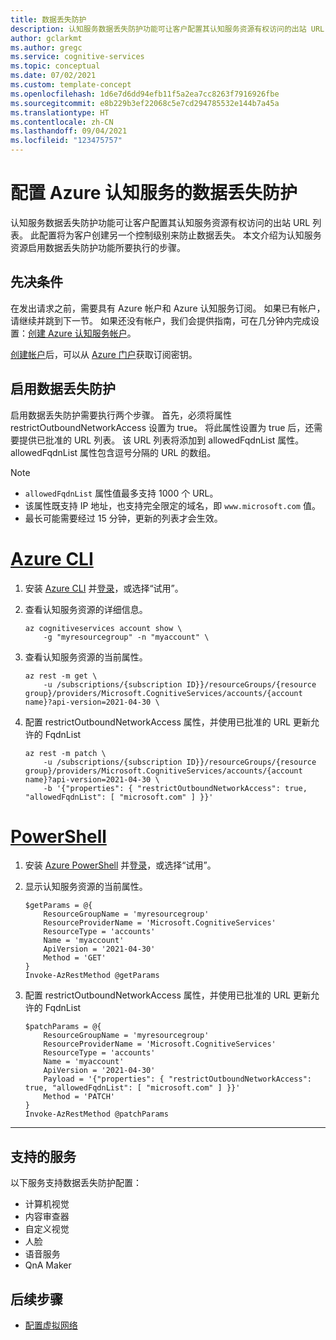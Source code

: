 ```yaml
---
title: 数据丢失防护
description: 认知服务数据丢失防护功能可让客户配置其认知服务资源有权访问的出站 URL 列表。 此配置将为客户创建另一个控制级别来防止数据丢失。
author: gclarkmt
ms.author: gregc
ms.service: cognitive-services
ms.topic: conceptual
ms.date: 07/02/2021
ms.custom: template-concept
ms.openlocfilehash: 1d6e7d6dd94efb11f5a2ea7cc8263f7916926fbe
ms.sourcegitcommit: e8b229b3ef22068c5e7cd294785532e144b7a45a
ms.translationtype: HT
ms.contentlocale: zh-CN
ms.lasthandoff: 09/04/2021
ms.locfileid: "123475757"
---
```

# <a name="configure-data-loss-prevention-for-azure-cognitive-services"></a>配置 Azure 认知服务的数据丢失防护

认知服务数据丢失防护功能可让客户配置其认知服务资源有权访问的出站 URL 列表。 此配置将为客户创建另一个控制级别来防止数据丢失。 本文介绍为认知服务资源启用数据丢失防护功能所要执行的步骤。

## <a name="prerequisites"></a>先决条件

在发出请求之前，需要具有 Azure 帐户和 Azure 认知服务订阅。 如果已有帐户，请继续并跳到下一节。 如果还没有帐户，我们会提供指南，可在几分钟内完成设置：[创建 Azure 认知服务帐户](cognitive-services-apis-create-account.md)。

[创建帐户](https://azure.microsoft.com/free/cognitive-services/)后，可以从 [Azure 门户](cognitive-services-apis-create-account.md#get-the-keys-for-your-resource)获取订阅密钥。

## <a name="enabling-data-loss-prevention"></a>启用数据丢失防护

启用数据丢失防护需要执行两个步骤。 首先，必须将属性 restrictOutboundNetworkAccess 设置为 true。 将此属性设置为 true 后，还需要提供已批准的 URL 列表。 该 URL 列表将添加到 allowedFqdnList 属性。 allowedFqdnList 属性包含逗号分隔的 URL 的数组。

>[!NOTE]
>
> * `allowedFqdnList` 属性值最多支持 1000 个 URL。
> * 该属性既支持 IP 地址，也支持完全限定的域名，即 `www.microsoft.com` 值。
> * 最长可能需要经过 15 分钟，更新的列表才会生效。 

# <a name="azure-cli"></a>[Azure CLI](#tab/azure-cli)

1. 安装 [Azure CLI](/cli/azure/install-azure-cli) 并[登录](/cli/azure/authenticate-azure-cli)，或选择“试用”。

1. 查看认知服务资源的详细信息。

    ```azurecli-interactive
    az cognitiveservices account show \
        -g "myresourcegroup" -n "myaccount" \
    ```

1. 查看认知服务资源的当前属性。

    ```azurecli-interactive
    az rest -m get \
        -u /subscriptions/{subscription ID}}/resourceGroups/{resource group}/providers/Microsoft.CognitiveServices/accounts/{account name}?api-version=2021-04-30 \
    ```

1. 配置 restrictOutboundNetworkAccess 属性，并使用已批准的 URL 更新允许的 FqdnList

    ```azurecli-interactive
    az rest -m patch \
        -u /subscriptions/{subscription ID}}/resourceGroups/{resource group}/providers/Microsoft.CognitiveServices/accounts/{account name}?api-version=2021-04-30 \
        -b '{"properties": { "restrictOutboundNetworkAccess": true, "allowedFqdnList": [ "microsoft.com" ] }}'
    ```

# <a name="powershell"></a>[PowerShell](#tab/powershell)

1. 安装 [Azure PowerShell](/powershell/azure/install-az-ps) 并[登录](/powershell/azure/authenticate-azureps)，或选择“试用”。

1. 显示认知服务资源的当前属性。

    ```azurepowershell-interactive
    $getParams = @{
        ResourceGroupName = 'myresourcegroup'
        ResourceProviderName = 'Microsoft.CognitiveServices'
        ResourceType = 'accounts'
        Name = 'myaccount'
        ApiVersion = '2021-04-30'
        Method = 'GET'
    }
    Invoke-AzRestMethod @getParams
    ```

1. 配置 restrictOutboundNetworkAccess 属性，并使用已批准的 URL 更新允许的 FqdnList

    ```azurepowershell-interactive
    $patchParams = @{
        ResourceGroupName = 'myresourcegroup'
        ResourceProviderName = 'Microsoft.CognitiveServices'
        ResourceType = 'accounts'
        Name = 'myaccount'
        ApiVersion = '2021-04-30'
        Payload = '{"properties": { "restrictOutboundNetworkAccess": true, "allowedFqdnList": [ "microsoft.com" ] }}'
        Method = 'PATCH'
    }
    Invoke-AzRestMethod @patchParams
    ```

---

## <a name="supported-services"></a>支持的服务

以下服务支持数据丢失防护配置：

- 计算机视觉
- 内容审查器
- 自定义视觉
- 人脸
- 语音服务
- QnA Maker

## <a name="next-steps"></a>后续步骤

- [配置虚拟网络](cognitive-services-virtual-networks.md)
